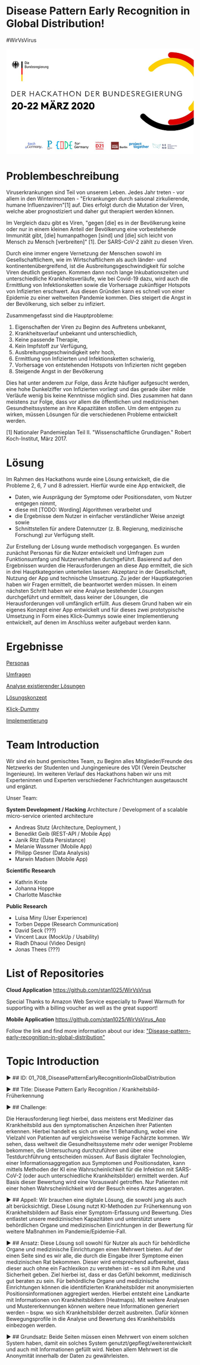 # Disease Pattern Early Recognition in Global Distribution!
\#WirVsVirus

![KeyVisual of Hackathon](documentation/images/KeyVisual.jpg)

# Problembeschreibung
Viruserkrankungen sind Teil von unserem Leben. Jedes Jahr treten - vor allem in den Wintermonaten - 
"Erkrankungen durch saisonal zirkulierende, humane Influenzaviren"[1] auf. Dies erfolgt durch die Mutation der Viren, welche aber prognostiziert und daher gut therapiert werden können. 

Im Vergleich dazu gibt es Viren, "gegen [die] es in der Bevölkerung keine oder nur in einem kleinen Anteil der Bevölkerung eine vorbestehende Immunität gibt, [die] humanpathogen [sind] und [die] sich leicht von Mensch zu Mensch [verbreiten]" [1]. Der SARS-CoV-2 zählt zu diesen Viren. 

Durch eine immer engere Vernetzung der Menschen sowohl im Gesellschaftlichem, wie im Wirtschaftlichem als auch länder- und kontinentenübergreifend, ist die Ausbreitungsgeschwindigkeit für solche Viren deutlich gestiegen. Kommen dann noch lange Inkubationszeiten und unterschiedliche Krankheitsverläufe, wie bei Covid-19 dazu, wird auch die Ermittlung von Infektionsketten sowie die Vorhersage zukünftiger Hotspots von Infizierten erschwert. Aus diesen Gründen kann es schnell von einer Epidemie zu einer weltweiten Pandemie kommen. Dies steigert die Angst in der Bevölkerung, sich selber zu infiziert. 

Zusammengefasst sind die Hauptprobleme:

1. Eigenschaften der Viren zu Beginn des Auftretens unbekannt,
2. Krankheitsverlauf unbekannt und unterschiedlich,
3. Keine passende Therapie,
4. Kein Impfstoff zur Verfügung,
5. Ausbreitungsgeschwindigkeit sehr hoch,
6. Ermittlung von Infizierten und Infektionsketten schwierig,
7. Vorhersage von entstehenden Hotspots von Infizierten nicht gegeben
8. Steigende Angst in der Bevölkerung

Dies hat unter anderem zur Folge, dass Ärzte häufiger aufgesucht werden, eine hohe Dunkelziffer von Infizierten vorliegt und das gerade über milde Verläufe wenig bis keine Kenntnisse möglich sind. Dies zusammen hat dann meistens zur Folge, dass vor allem die öffentlichen und medizinischen Gesundheitssysteme an ihre Kapazitäten stoßen. Um dem entgegen zu wirken, müssen Lösungen für die verschiedenen Probleme entwickelt werden. 

[1] Nationaler Pandemieplan Teil II. "Wissenschaftliche Grundlagen." Robert Koch-Institut, März 2017.

# Lösung
Im Rahmen des Hackathons wurde eine Lösung entwickelt, die die Probleme 2, 6, 7 und 8 adressiert. Hierfür wurde eine App entwickelt, die 

- Daten, wie Ausprägung der Symptome oder Positionsdaten, vom Nutzer entgegen nimmt,
- diese mit [TODO: Wording] Algorithmen verarbeitet und
- die Ergebnisse dem Nutzer in einfacher verständlicher Weise anzeigt sowie
- Schnittstellen für andere Datennutzer (z. B. Regierung, medizinische Forschung) zur Verfügung stellt.

Zur Erstellung der Lösung wurde methodisch vorgegangen. Es wurden zunächst Personas für die Nutzer entwickelt und Umfragen zum Funktionsumfang und Nutzerverhalten durchgeführt. Basierend auf den Ergebnissen wurden die Herausforderungen an diese App ermittelt, die sich in drei Hauptkategorien unterteilen lassen: Akzeptanz in der Gesellschaft, Nutzung der App und technische Umsetzung. Zu jeder der Hauptkategorien haben wir Fragen ermittelt, die beantwortet werden müssen. In einem nächsten Schritt haben wir eine Analyse bestehender Lösungen durchgeführt und ermittelt, dass keiner der Lösungen, die Herausforderungen voll umfänglich erfüllt. Aus diesem Grund haben wir ein eigenes Konzept einer App entwickelt und für dieses zwei prototypische Umsetzung in Form eines Klick-Dummys sowie einer Implementierung entwickelt, auf denen im Anschluss weiter aufgebaut werden kann.

# Ergebnisse

[Personas](documentation/Personas.md)

[Umfragen](documentation/Umfragen.md)

[Analyse existierender Lösungen](documentation/Wettbewerbsanalyse.md)

[Lösungskonzept](documentation/Konzept.md)

[Klick-Dummy](documentation/Klick-Dummy.md)

[Implementierung](documentation/Implementierung.md)


# Team Introduction

Wir sind ein bund gemischtes Team, zu Beginn alles Mitglieder/Freunde des Netzwerks der Studenten und Jungingenieure des VDI (Verein Deutscher Ingenieure).
Im weiteren Verlauf des Hackathons haben wir uns mit Experteninnen und Experten verschiedener Fachrichtungen ausgetauscht und ergänzt. 

Unser Team:

**System Development / Hacking** Architecture / Development of a scalable micro-service oriented architecture 

- Andreas Stutz (Architecture, Deployment, )
- Benedikt Geib (REST-API / Mobile App)
- Janik Ritz (Data Persistance)
- Melanie Wassmer (Mobile App)
- Philipp Gesner (Data Analysis)
- Marwin Madsen (Mobile App)

**Scientific Research**
- Kathrin Krote
- Johanna Hoppe 
- Charlotte Maschke


**Public Research**
- Luisa Miny (User Experience)
- Torben Deppe (Research Communication)
- David Seck (???)
- Vincent Laux (MockUp / Usability)
- Riadh Dhaoui (Video Design)
- Jonas Thees (???)


# List of Repositories

**Cloud Application**
https://github.com/stan1025/WirVsVirus

Special Thanks to Amazon Web Service especially to Pawel Warmuth for supporting with a billing voucher as well as the great support!

**Mobile Application**
https://github.com/stan1025/WirVsVirus_App





Follow the link and find more information about our idea: ["Disease-pattern-early-recognition-in-global-distribution"](https://devpost.com/software/disease-pattern-early-recognition-in-global-distribution#updates)











# Topic Introduction

:arrow_forward: ## ID:
01_708_DiseasePatternEarlyRecognitionInGlobalDistribution

:arrow_forward: ## Title: 
Disease Pattern Early Recognition / Krankheitsbild-Früherkennung 

:arrow_forward: ## Challenge:

Die Herausforderung liegt hierbei, dass meistens erst Mediziner das Krankheitsbild aus den symptomatischen Anzeichen ihrer Patienten erkennen. 
Hierbei handelt es sich um eine 1:1 Behandlung, wobei eine Vielzahl von Patienten auf vergleichsweise wenige Fachärzte kommen. 
Wir sehen, dass weltweit die Gesundheitssysteme mehr oder weniger Probleme bekommen, die Untersuchung durchzuführen und über eine Testdurchführung entscheiden müssen. 
Auf Basis digitaler Technologien, einer Informationsaggregation aus Symptomen und Positionsdaten, kann mittels Methoden der KI eine Wahrscheinlichkeit für die Infektion mit SARS-CoV-2 (oder auch unterschiedliche Krankheitsbilder) ermittelt werden. 
Auf Basis dieser Bewertung wird eine Vorauswahl getroffen. Nur Patienten mit einer hohen Wahrscheinlichkeit wird der Besuch eines Arztes angeraten. 

:arrow_forward: ## Appell:
Wir brauchen eine digitale Lösung, die sowohl jung als auch alt berücksichtigt. 
Diese Lösung nutzt KI-Methoden zur Früherkennung von Krankheitsbildern auf Basis einer Symptom-Erfassung und Bewertung. 
Dies entlastet unsere medizinischen Kapazitäten und unterstützt unsere behördlichen Organe und medizinischen Einrichtungen in der Bewertung für weitere Maßnahmen im Pandemie/Epidemie-Fall.

:arrow_forward: ## Ansatz:
Diese Lösung soll sowohl für Nutzer als auch für behördliche Organe und medizinische Einrichtungen einen Mehrwert bieten. Auf der einen Seite sind es wir alle, die durch die Eingabe ihrer Symptome einen medizinischen Rat bekommen. Dieser wird entsprechend aufbereitet, dass dieser auch ohne ein Fachlexikon zu verstehen ist – es soll ihm Ruhe und Sicherheit geben. Ziel hierbei ist, dass er das Gefühl bekommt, medizinisch gut beraten zu sein. Für behördliche Organe und medizinische Einrichtungen können die identifizierten Krankheitsbilder mit anonymisierten Positionsinformationen aggregiert werden. Hierbei entsteht eine Landkarte mit Informationen von Krankheitsbildern (Heatmaps). Mit weitere Analysen und Mustererkennungen können weitere neue Informationen generiert werden – bspw. wo sich Krankheitsbilder derzeit ausbreiten. Dafür können Bewegungsprofile in die Analyse und Bewertung des Krankheitsbilds einbezogen werden.

:arrow_forward: ## Grundsatz:
Beide Seiten müssen einen Mehrwert von einem solchen System haben, damit ein solches System genutzt/gepflegt/weiterentwickelt und auch mit Informationen gefüllt wird.
Neben allem Mehrwert ist die Anonymität innerhalb der Daten zu gewährleisten.


